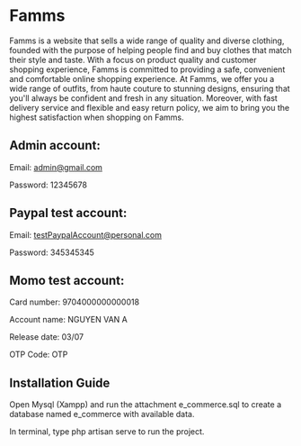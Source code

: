 # Famms

Famms is a website that sells a wide range of quality and diverse clothing, founded with the purpose of helping people find and buy clothes that match their style and taste. With a focus on product quality and customer shopping experience, Famms is committed to providing a safe, convenient and comfortable online shopping experience. At Famms, we offer you a wide range of outfits, from haute couture to stunning designs, ensuring that you'll always be confident and fresh in any situation. Moreover, with fast delivery service and flexible and easy return policy, we aim to bring you the highest satisfaction when shopping on Famms.

## Admin account:

Email: admin@gmail.com

Password: 12345678

## Paypal test account:

Email: testPaypalAccount@personal.com

Password: 345345345

## Momo test account:

Card number: 9704000000000018

Account name: NGUYEN VAN A

Release date: 03/07

OTP Code: OTP

## Installation Guide

Open Mysql (Xampp) and run the attachment e_commerce.sql to create a database named e_commerce with available data.

In terminal, type php artisan serve to run the project.
